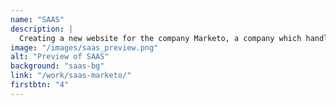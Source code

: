 ```yaml
---
name: "SAAS"
description: |
  Creating a new website for the company Marketo, a company which handles online marketing for their clients. Covering the basic needs of a SAAS website and being accessible to the user were key aspects of the site that had to be met.
image: "/images/saas_preview.png"
alt: "Preview of SAAS"
background: "saas-bg"
link: "/work/saas-marketo/"
firstbtn: "4"
---
```

